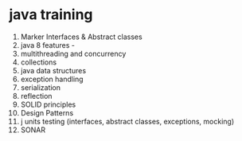 # java training

1. Marker Interfaces & Abstract classes
2. java 8 features -                                                                                              
3. multithreading and concurrency                           
4. collections                                                  
5. java data structures                                    
6. exception handling                                           
7. serialization                                                 
8. reflection                                                    
9. SOLID   principles
10. Design Patterns                                                        
11. j units testing  (interfaces, abstract classes, exceptions, mocking)
12. SONAR
